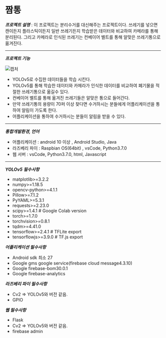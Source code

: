 # 짬통


***프로젝트 설명*** : 이 프로젝트는 분리수거를 대신해주는 프로젝트이다. 쓰레기를 넣으면 캔이든지 플라스틱이든지 일반 쓰레기든지 학습받은 데이터와 비교하여 카메라를 통해 분리된다. 그리고 카메라로 인식된 쓰레기는 컨베이어 벨트를 통해 알맞은 쓰레기통으로 옮겨진다.


___
***프로젝트 기능***

![캡처](/uploads/d97467e9325e31feb990491cddc09a80/캡처.PNG)


* YOLOv5로 수집한 데이터들을 학습 시킨다.
* YOLOv5를 통해 학습한 데이터와 카메라가 인식한 데이터를 비교하여 폐기물을 적절한 쓰레기통으로 옮길수 있다.
* 컨베이어 벨트를 통해 옮겨진 쓰레기들은 알맞은 통으로 들어간다.
* 만약 쓰레기통의 용량이 70퍼 이상 찾다면 수거하시는 분들에게 어플리케이션을 통하여 알림이 가도록 한다.
* 어플리케이션을 통하여 수거하시는 분들이 알림을 받을 수 있다.

***
***통합개발환경, 언어***

* 어플리케이션 : android 10 이상 , Android Studio, Java
* 라즈베리 파이 : Raspbian OS(64bit) , vsCode, Python3.7.0
* 웹 서버 : vsCode, Python3.7.0, html, Javascript

***
***YOLOv5 필수사항***
* matplotlib>=3.2.2
* numpy>=1.18.5
* opencv-python>=4.1.1
* Pillow>=7.1.2
* PyYAML>=5.3.1
* requests>=2.23.0
* scipy>=1.4.1  # Google Colab version
* torch>=1.7.0
* torchvision>=0.8.1
* tqdm>=4.41.0
* tensorflow>=2.4.1  # TFLite export
* tensorflowjs>=3.9.0  # TF.js export


***어플리케이션 필수사항***
* Android sdk 최소 27
* Google gms google service(firebase cloud message4.3.10)
* Google firebase-bom30.0.1
* Google firebase-analytics

***라즈베리 파이 필수사항***
* Cv2 => YOLOv5와 버전 같음.
* GPIO 

***웹 필수사항***
* Flask
* Cv2 => YOLOv5와 버전 같음.
* firebase admin
